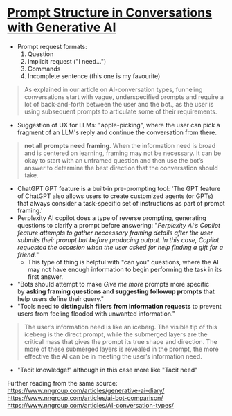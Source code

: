 # [Prompt Structure in Conversations with Generative AI](https://www.nngroup.com/articles/ai-prompt-structure/)

- Prompt request formats:
  1. Question
  2. Implicit request ("I need...")
  3. Commands
  4. Incomplete sentence (this one is my favourite)

> As explained in our article on AI-conversation types, funneling conversations start with vague, underspecified prompts
and require a lot of back-and-forth between the user and the bot., as the user is using subsequent prompts to articulate
some of their requirements.

- Suggestion of UX for LLMs: "apple-picking", where the user can pick a fragment of an LLM's reply and continue the
  conversation from there.

> **not all prompts need framing**. When the information need is broad and is centered on learning, framing may not be necessary. It can be okay to start with an unframed question and then use the bot’s answer to determine the best direction that the conversation should take.


- ChatGPT GPT feature is a built-in pre-prompting tool: 'The GPT feature of ChatGPT also allows users to create customized agents (or GPTs) that always consider a task-specific set of instructions as part of prompt framing.'
- Perplexity AI copilot does a type of reverse prompting, generating questions to clarify a prompt before answering: "_Perplexity AI’s Copilot feature attempts to gather neccessary framing details after the user submits their prompt but before producing output. In this case, Copilot requested the occasion when the user asked for help finding a gift for a friend._"
	- This type of thing is helpful with "can you" questions, where the AI may not have enough information to begin performing the task in its first answer.
- "Bots should attempt to make _Give me more_ prompts more specific by **asking framing questions and suggesting followup prompts** that help users define their query."
- "Tools need to **distinguish fillers from information requests** to prevent users from feeling flooded with unwanted information."

> The user’s information need is like an iceberg. The visible tip of this iceberg is the direct prompt, while the submerged layers are the critical mass that gives the prompt its true shape and direction. The more of these submerged layers is revealed in the prompt, the more effective the AI can be in meeting the user’s information need.
- "Tacit knowledge!" although in this case more like "Tacit need"



Further reading from the same source:
https://www.nngroup.com/articles/generative-ai-diary/
https://www.nngroup.com/articles/ai-bot-comparison/
https://www.nngroup.com/articles/AI-conversation-types/